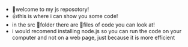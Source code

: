  - 👋welcome to my js reposotory!
 - 👍this is where i can show you some code!
 - in the src 📂folder there are 📁files of code you can look at!
 - i would recomend installing node.js so you can run the code on your computer
   and not on a web page, just because it is more efficient
